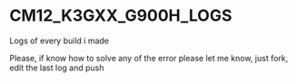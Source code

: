 # CM12_K3GXX_G900H_LOGS
Logs of every build i made

Please, if know how to solve any of the error please let me know, just fork, edit the last log and push
